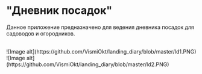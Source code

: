 # "Дневник посадок"
Данное приложение предназначено для ведения дневника посадок для садоводов и огородников.

<br/>
![Image alt](https://github.com/VismiOkt/landing_diary/blob/master/ld1.PNG)
![Image alt](https://github.com/VismiOkt/landing_diary/blob/master/ld2.PNG)
<br/>  

